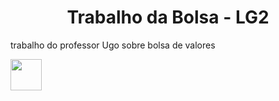 <h1 align="center"> Trabalho da Bolsa - LG2 </h1>

trabalho do professor Ugo sobre bolsa de valores


<img src=" https://upload.wikimedia.org/wikipedia/commons/9/99/Unofficial_JavaScript_logo_2.svg" width="50px">

































































































